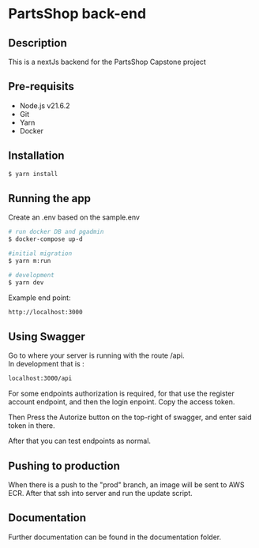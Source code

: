 # PartsShop back-end
## Description

This is a nextJs backend for the PartsShop Capstone project

## Pre-requisits
- Node.js v21.6.2
- Git
- Yarn
- Docker
  
## Installation

```bash
$ yarn install
```

## Running the app
Create an .env based on the sample.env

```bash
# run docker DB and pgadmin
$ docker-compose up-d

#initial migration
$ yarn m:run

# development
$ yarn dev

```

Example end point:
```bash
http://localhost:3000
```

## Using Swagger
Go to where your server is running with the route /api. \
In development that is :
``` bash
localhost:3000/api
```

For some endpoints authorization is required, for that use the register account endpoint, and then the login enpoint. Copy the access token.

Then Press the Autorize button on the top-right of swagger, and enter said token in there.

After that you can test endpoints as normal.


## Pushing to production
When there is a push to the "prod" branch, an image will be sent to AWS ECR. After that ssh into server and run the update script.



## Documentation
Further documentation can be found in the documentation folder.